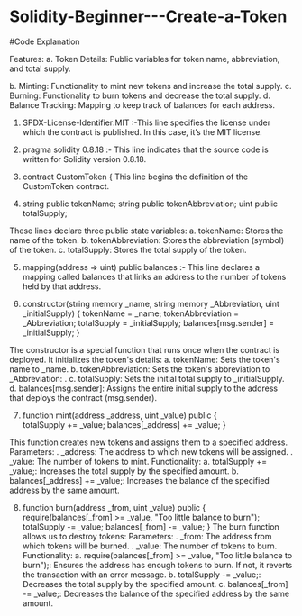 # Solidity-Beginner---Create-a-Token

#Code Explanation

Features:
a. Token Details: Public variables for token name, abbreviation, and total supply.

b. Minting: Functionality to mint new tokens and increase the total supply.
c. Burning: Functionality to burn tokens and decrease the total supply.
d. Balance Tracking: Mapping to keep track of balances for each address.

1. SPDX-License-Identifier:MIT :-This line specifies the license under which the contract is published. In this case, it’s the MIT license.

2. pragma solidity 0.8.18 :- This line indicates that the source code is written for Solidity version 0.8.18.
   
3. contract CustomToken {
    This line begins the definition of the CustomToken contract.

4. string public tokenName;
    string public tokenAbbreviation;
    uint public totalSupply;

These lines declare three public state variables:
a. tokenName: Stores the name of the token.
b. tokenAbbreviation: Stores the abbreviation (symbol) of the token.
c. totalSupply: Stores the total supply of the token.

5. mapping(address => uint) public balances :- This line declares a mapping called balances that links an address to the number of tokens held by that address.

6. constructor(string memory _name, string memory _Abbreviation, uint _initialSupply) {
        tokenName = _name;
        tokenAbbreviation = _Abbreviation;
        totalSupply = _initialSupply;
        balances[msg.sender] = _initialSupply;
    }

The constructor is a special function that runs once when the contract is deployed. It initializes the token's details:
a. tokenName: Sets the token's name to _name.
b. tokenAbbreviation: Sets the token's abbreviation to _Abbreviation: .
c. totalSupply: Sets the initial total supply to _initialSupply.
d. balances[msg.sender]: Assigns the entire initial supply to the address that deploys the contract (msg.sender).

7.  function mint(address _address, uint _value) public {         
        totalSupply += _value;
        balances[_address] += _value;
    }

 This function creates new tokens and assigns them to a specified address.
   Parameters:
    .  _address: The address to which new tokens will be assigned.
    .  _value: The number of tokens to mint.
   Functionality:
    a.  totalSupply += _value;: Increases the total supply by the specified amount.
    b.  balances[_address] += _value;: Increases the balance of the specified address by the same amount.

8. function burn(address _from, uint _value) public {                     
        require(balances[_from] >= _value, "Too little balance to burn");
        totalSupply -= _value;
        balances[_from] -= _value;
    }
 The burn function allows us to destroy tokens:
   Parameters:
     .  _from: The address from which tokens will be burned.
     .  _value: The number of tokens to burn.
   Functionality:
    a.   require(balances[_from] >= _value, "Too little balance to burn");: Ensures the address has enough tokens to burn. If not, it reverts the transaction with 
        an error message.
    b.   totalSupply -= _value;: Decreases the total supply by the specified amount.
    c.   balances[_from] -= _value;: Decreases the balance of the specified address by the same amount.
   
   


